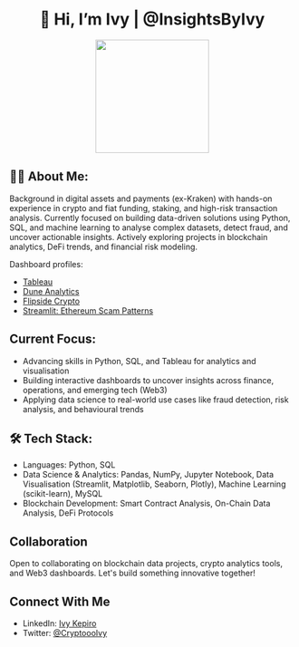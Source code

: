 <div align="center">

# 👋 Hi, I’m Ivy | @InsightsByIvy

</div>

<div align="center">
  <img src="https://media1.giphy.com/media/v1.Y2lkPTc5MGI3NjExMTJoeHZscmxubzdzcHNnZGVzZ3QwNWZlYjR5Y2dkZTlnN3A0eWt3biZlcD12MV9pbnRlcm5hbF9naWZfYnlfaWQmY3Q9Zw/1m4ukmk9Lu90At2FGu/giphy.gif" width="200"/>
</div>


## 👩‍💻 About Me:
Background in digital assets and payments (ex-Kraken) with hands-on experience in crypto and fiat funding, staking, and high-risk transaction analysis. Currently focused on building data-driven solutions using Python, SQL, and machine learning to analyse complex datasets, detect fraud, and uncover actionable insights. Actively exploring projects in blockchain analytics, DeFi trends, and financial risk modeling.

Dashboard profiles:
- <a href="https://public.tableau.com/app/profile/ivy.kepiro/vizzes" target="_blank">Tableau</a>
- <a href="https://dune.com/kukumaster" target="_blank">Dune Analytics</a>
- <a href="https://flipsidecrypto.xyz/ivy-k/dashboards" target="_blank">Flipside Crypto</a>
- <a href="https://analysing-scam-patterns-in-ethereum-transactions.streamlit.app/" target="_blank">Streamlit: Ethereum Scam Patterns</a>

## Current Focus:
- Advancing skills in Python, SQL, and Tableau for analytics and visualisation
- Building interactive dashboards to uncover insights across finance, operations, and emerging tech (Web3)
- Applying data science to real-world use cases like fraud detection, risk analysis, and behavioural trends

## 🛠  Tech Stack:
 - Languages: Python, SQL
 - Data Science & Analytics: Pandas, NumPy, Jupyter Notebook, Data Visualisation (Streamlit, Matplotlib, Seaborn, Plotly), Machine Learning (scikit-learn), MySQL
 - Blockchain Development: Smart Contract Analysis, On-Chain Data Analysis, DeFi Protocols
 
## Collaboration
Open to collaborating on blockchain data projects, crypto analytics tools, and Web3 dashboards. Let's build something innovative together!

## Connect With Me
- LinkedIn: [Ivy Kepiro](https://www.linkedin.com/in/ivy-kepiro-4a1598137/)
- Twitter: [@CryptoooIvy](https://x.com/CryptoooIvy)

<!---
InsightsByIvy/InsightsByIvy is a ✨ special ✨ repository because its `README.md` (this file) appears on your GitHub profile.
You can click the Preview link to take a look at your changes.
--->
